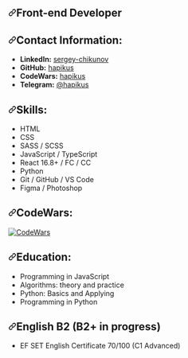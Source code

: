 <div class="Box-body p-4">
  <article class="markdown-body entry-content container-lg f5" itemprop="text">
    <h1 dir="auto">
      <a
        id="user-content-front-end-developer"
        class="anchor"
        aria-hidden="true"
        href="#front-end-developer"
        ><svg
          class="octicon octicon-link"
          viewBox="0 0 16 16"
          version="1.1"
          width="16"
          height="16"
          aria-hidden="true"
        >
          <path
            fill-rule="evenodd"
            d="M7.775 3.275a.75.75 0 001.06 1.06l1.25-1.25a2 2 0 112.83 2.83l-2.5 2.5a2 2 0 01-2.83 0 .75.75 0 00-1.06 1.06 3.5 3.5 0 004.95 0l2.5-2.5a3.5 3.5 0 00-4.95-4.95l-1.25 1.25zm-4.69 9.64a2 2 0 010-2.83l2.5-2.5a2 2 0 012.83 0 .75.75 0 001.06-1.06 3.5 3.5 0 00-4.95 0l-2.5 2.5a3.5 3.5 0 004.95 4.95l1.25-1.25a.75.75 0 00-1.06-1.06l-1.25 1.25a2 2 0 01-2.83 0z"
          ></path></svg></a
      >Front-end Developer
    </h1>
    <h2 dir="auto">
      <a
        id="user-content-contact-information"
        class="anchor"
        aria-hidden="true"
        href="#contact-information"
        ><svg
          class="octicon octicon-link"
          viewBox="0 0 16 16"
          version="1.1"
          width="16"
          height="16"
          aria-hidden="true"
        >
          <path
            fill-rule="evenodd"
            d="M7.775 3.275a.75.75 0 001.06 1.06l1.25-1.25a2 2 0 112.83 2.83l-2.5 2.5a2 2 0 01-2.83 0 .75.75 0 00-1.06 1.06 3.5 3.5 0 004.95 0l2.5-2.5a3.5 3.5 0 00-4.95-4.95l-1.25 1.25zm-4.69 9.64a2 2 0 010-2.83l2.5-2.5a2 2 0 012.83 0 .75.75 0 001.06-1.06 3.5 3.5 0 00-4.95 0l-2.5 2.5a3.5 3.5 0 004.95 4.95l1.25-1.25a.75.75 0 00-1.06-1.06l-1.25 1.25a2 2 0 01-2.83 0z"
          ></path></svg></a
      >Contact Information:
    </h2>
    <ul dir="auto">
      <li>
        <strong>LinkedIn:</strong>
        <a
          href="https://www.linkedin.com/in/sergey-chikunov-656946262/"
          rel="nofollow"
          >sergey-chikunov</a
        >
      </li>
      <li>
        <strong>GitHub:</strong>
        <a href="https://github.com/hapikus">hapikus</a>
      </li>
      <li>
        <strong>CodeWars:</strong>
        <a href="https://www.codewars.com/users/hapikus" rel="nofollow"
          >hapikus</a
        >
      </li>
      <li>
        <strong>Telegram:</strong>
        <a href="https://t.me/hapikus" rel="nofollow">@hapikus</a>
      </li>
    </ul>
    <h2 dir="auto">
      <a
        id="user-content-skills"
        class="anchor"
        aria-hidden="true"
        href="#skills"
        ><svg
          class="octicon octicon-link"
          viewBox="0 0 16 16"
          version="1.1"
          width="16"
          height="16"
          aria-hidden="true"
        >
          <path
            fill-rule="evenodd"
            d="M7.775 3.275a.75.75 0 001.06 1.06l1.25-1.25a2 2 0 112.83 2.83l-2.5 2.5a2 2 0 01-2.83 0 .75.75 0 00-1.06 1.06 3.5 3.5 0 004.95 0l2.5-2.5a3.5 3.5 0 00-4.95-4.95l-1.25 1.25zm-4.69 9.64a2 2 0 010-2.83l2.5-2.5a2 2 0 012.83 0 .75.75 0 001.06-1.06 3.5 3.5 0 00-4.95 0l-2.5 2.5a3.5 3.5 0 004.95 4.95l1.25-1.25a.75.75 0 00-1.06-1.06l-1.25 1.25a2 2 0 01-2.83 0z"
          ></path></svg></a
      >Skills:
    </h2>
    <ul dir="auto">
      <li>HTML</li>
      <li>CSS</li>
      <li>SASS / SCSS</li>
      <li>JavaScript / TypeScript</li>
      <li>React 16.8+ / FC / CC</li>
      <li>Python</li>
      <li>Git / GitHub / VS Code</li>
      <li>Figma / Photoshop</li>
    </ul>
    <h2 dir="auto">
      <a
        id="user-content-codewars"
        class="anchor"
        aria-hidden="true"
        href="#codewars"
        ><svg
          class="octicon octicon-link"
          viewBox="0 0 16 16"
          version="1.1"
          width="16"
          height="16"
          aria-hidden="true"
        >
          <path
            fill-rule="evenodd"
            d="M7.775 3.275a.75.75 0 001.06 1.06l1.25-1.25a2 2 0 112.83 2.83l-2.5 2.5a2 2 0 01-2.83 0 .75.75 0 00-1.06 1.06 3.5 3.5 0 004.95 0l2.5-2.5a3.5 3.5 0 00-4.95-4.95l-1.25 1.25zm-4.69 9.64a2 2 0 010-2.83l2.5-2.5a2 2 0 012.83 0 .75.75 0 001.06-1.06 3.5 3.5 0 00-4.95 0l-2.5 2.5a3.5 3.5 0 004.95 4.95l1.25-1.25a.75.75 0 00-1.06-1.06l-1.25 1.25a2 2 0 01-2.83 0z"
          ></path></svg></a
      >CodeWars:
    </h2>
    <p dir="auto">
      <a
        target="_blank"
        rel="noopener noreferrer nofollow"
        href="https://www.codewars.com/users/hapikus/badges/large"
        ><img
          src="https://www.codewars.com/users/hapikus/badges/large"
          alt="CodeWars"
          data-canonical-src="https://www.codewars.com/users/hapikus/badges/large"
          style="max-width: 100%"
      /></a>
    </p>
    <h2 dir="auto">
      <a
        id="user-content-education"
        class="anchor"
        aria-hidden="true"
        href="#education"
        ><svg
          class="octicon octicon-link"
          viewBox="0 0 16 16"
          version="1.1"
          width="16"
          height="16"
          aria-hidden="true"
        >
          <path
            fill-rule="evenodd"
            d="M7.775 3.275a.75.75 0 001.06 1.06l1.25-1.25a2 2 0 112.83 2.83l-2.5 2.5a2 2 0 01-2.83 0 .75.75 0 00-1.06 1.06 3.5 3.5 0 004.95 0l2.5-2.5a3.5 3.5 0 00-4.95-4.95l-1.25 1.25zm-4.69 9.64a2 2 0 010-2.83l2.5-2.5a2 2 0 012.83 0 .75.75 0 001.06-1.06 3.5 3.5 0 00-4.95 0l-2.5 2.5a3.5 3.5 0 004.95 4.95l1.25-1.25a.75.75 0 00-1.06-1.06l-1.25 1.25a2 2 0 01-2.83 0z"
          ></path></svg></a
      >Education:
    </h2>
        <ul dir="auto">
      <li>
        <a
          href="https://stepik.org/cert/1736186"
          target="_blank" style="text-decoration: none;"
          >Programming in JavaScript</a
        >
      </li>
      <li>
        <a
          href="https://stepik.org/cert/924516"
          target="_blank" style="text-decoration: none;"
          >Algorithms: theory and practice</a
        >
      </li>
      <li>
        <a
          href="https://stepik.org/cert/901370"
          target="_blank" style="text-decoration: none;"
          >Python: Basics and Applying</a
        >
      </li>
      <li>
        <a
          href="https://stepik.org/cert/376748"
          target="_blank" style="text-decoration: none;"
          >Programming in Python</a
        >
      </li>
    </ul>
    <h2 dir="auto">
      <a
        id="user-content-english-b1-b1-in-progress"
        class="anchor"
        aria-hidden="true"
        href="#english-b1-b1-in-progress"
        ><svg
          class="octicon octicon-link"
          viewBox="0 0 16 16"
          version="1.1"
          width="16"
          height="16"
          aria-hidden="true"
        >
          <path
            fill-rule="evenodd"
            d="M7.775 3.275a.75.75 0 001.06 1.06l1.25-1.25a2 2 0 112.83 2.83l-2.5 2.5a2 2 0 01-2.83 0 .75.75 0 00-1.06 1.06 3.5 3.5 0 004.95 0l2.5-2.5a3.5 3.5 0 00-4.95-4.95l-1.25 1.25zm-4.69 9.64a2 2 0 010-2.83l2.5-2.5a2 2 0 012.83 0 .75.75 0 001.06-1.06 3.5 3.5 0 00-4.95 0l-2.5 2.5a3.5 3.5 0 004.95 4.95l1.25-1.25a.75.75 0 00-1.06-1.06l-1.25 1.25a2 2 0 01-2.83 0z"
          ></path></svg></a
      >English B2 (B2+ in progress)
    </h2>
    <ul dir="auto">
      <li>
        <a href="https://www.efset.org/cert/9j7gMM" rel="nofollow" style="text-decoration: none;"
          >EF SET English Certificate 70/100 (C1 Advanced)</a
        >
      </li>
    </ul>
  </article>
</div>
